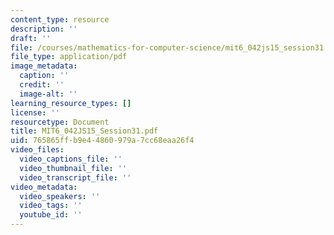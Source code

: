 ```yaml
---
content_type: resource
description: ''
draft: ''
file: /courses/mathematics-for-computer-science/mit6_042js15_session31.pdf
file_type: application/pdf
image_metadata:
  caption: ''
  credit: ''
  image-alt: ''
learning_resource_types: []
license: ''
resourcetype: Document
title: MIT6_042JS15_Session31.pdf
uid: 765865ff-b9e4-4860-979a-7cc68eaa26f4
video_files:
  video_captions_file: ''
  video_thumbnail_file: ''
  video_transcript_file: ''
video_metadata:
  video_speakers: ''
  video_tags: ''
  youtube_id: ''
---
```

